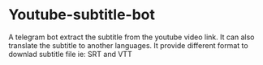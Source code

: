 # Youtube-subtitle-bot
A telegram bot extract the subtitle from the youtube video link. It can also translate the subtitle to another languages. It provide different format to downlad subtitle file ie: SRT and VTT
